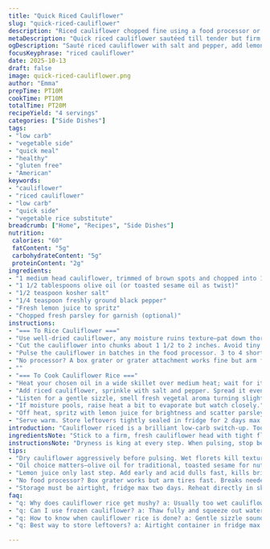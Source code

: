 ```yaml
---
title: "Quick Riced Cauliflower"
slug: "quick-riced-cauliflower"
description: "Riced cauliflower chopped fine using a food processor or manually grated. Sautéed briefly in oil with salt and pepper till just tender, not mushy. Finished with fresh lemon juice and parsley for brightness. Key is dry cauliflower, don’t skip drying or you get mush. Cut away any brown bits before processing. Use batches when pulsing to keep texture consistent. Cooking short, listen for gentle sizzling and watch translucency, no browning. Optional twist swapping olive oil with toasted sesame oil for nuttiness. Simple, fast low-carb grain substitute, easy to riff on with herbs or spices. Great base for quick meals needing a veggie lift."
metaDescription: "Quick riced cauliflower sautéed till tender but firm, spritzed with lemon and fresh parsley. Low-carb, fast, with options for sesame oil twist."
ogDescription: "Sauté riced cauliflower with salt and pepper, add lemon brightness, optional parsley. Low-carb, ready in 20 minutes, with flexible oil choices."
focusKeyphrase: "riced cauliflower"
date: 2025-10-13
draft: false
image: quick-riced-cauliflower.png
author: "Emma"
prepTime: PT10M
cookTime: PT10M
totalTime: PT20M
recipeYield: "4 servings"
categories: ["Side Dishes"]
tags:
- "low carb"
- "vegetable side"
- "quick meal"
- "healthy"
- "gluten free"
- "American"
keywords:
- "cauliflower"
- "riced cauliflower"
- "low carb"
- "quick side"
- "vegetable rice substitute"
breadcrumb: ["Home", "Recipes", "Side Dishes"]
nutrition: 
 calories: "60"
 fatContent: "5g"
 carbohydrateContent: "5g"
 proteinContent: "2g"
ingredients:
- "1 medium head cauliflower, trimmed of brown spots and chopped into 1.5-2 inch pieces"
- "1 1/2 tablespoons olive oil (or toasted sesame oil as twist)"
- "1/2 teaspoon kosher salt"
- "1/4 teaspoon freshly ground black pepper"
- "Fresh lemon juice to spritz"
- "Chopped fresh parsley for garnish (optional)"
instructions:
- "=== To Rice Cauliflower ==="
- "Use well-dried cauliflower, any moisture ruins texture—pat down thoroughly or spin dry after washing; a wet processor means mush."
- "Cut the cauliflower into chunks about 1 1/2 to 2 inches. Avoid tiny pieces upfront; evenly sized chunks pulse better and prevent slushiness."
- "Pulse the cauliflower in batches in the food processor. 3 to 4 short bursts, check after each to avoid over-processing. Should look like coarse grains or rice, not puree."
- "No processor? A box grater or grater attachment works fine but arm fatigue is real; take breaks."
- ""
- "=== To Cook Cauliflower Rice ==="
- "Heat your chosen oil in a wide skillet over medium heat; wait for it to shimmer but not smoke."
- "Add riced cauliflower, sprinkle with salt and pepper. Spread it evenly so it sautés, not steams — do not overcrowd or steam will dominate."
- "Listen for a gentle sizzle, smell fresh vegetal aroma turning slightly nutty. Stir or toss occasionally, about 4-5 minutes depending on heat; florets should soften but retain slight bite and separate grains clearly."
- "If moisture pools, raise heat a bit to evaporate but watch closely."
- "Off heat, spritz with lemon juice for brightness and scatter parsley if you have it."
- "Serve warm. Store leftovers tightly sealed in fridge for 2 days max; reheat dry to avoid sogginess."
introduction: "Cauliflower riced is a brilliant low-carb switch-up. Took me a while to nail texture—wet cauliflower makes a watery mess. Learned to dry it like crazy. Pulse in batches too, and no blitzing nonstop. Otherwise mush city. Cooking short keeps bite, overcooking leaks liquid and turns weird. I once tried steaming it, but sautéing gives nicer toasted hints. A squeeze of lemon brings out some liveliness. Parsley? Optional but nice for a fresh pop. Swapping olive oil with toasted sesame oil? Game changer, adds a toasty nuttiness I didn’t expect but love now. Easy side, quick base for bigger dishes, and don’t skimp on drying or you’ll regret it."
ingredientsNote: "Stick to a firm, fresh cauliflower head with tight florets. Brown spots mean it’s past prime—trim them off or pick another. If you only have frozen cauliflower, thaw fully and squeeze out moisture aggressively; it’s just not the same texture but can suffice. Alternatives to olive oil include avocado oil (neutral but buttery) or toasted sesame oil for a flavor twist. Salt and pepper are basics here, but this is your canvas—try adding smoked paprika or garlic powder before cooking for extra punch. Keep lemon juice fresh and add it last, or it’ll cook off and dull quickly. Parsley is nice, but cilantro or basil could work if you’re feeling adventurous."
instructionsNote: "Dryness is king at every step. When pulsing, stop before cauliflower turns into paste—coarse grains are the goal. Stirring during cooking avoids burnt bits but let it sit enough to get those faint toasted smells and slight color changes. If cauliflower steams too much, raise heat and spread it thinner. Avoid overcrowding; cooking in smaller batches if needed. Finish with acid—a bright hit of lemon juice balances the soft veggies. Parsley scattered at the end adds color and herbal note, but add after heat to keep it fresh. Store leftovers airtight, reheat in skillet over medium heat to dry out any condensation, never microwave covered or it will be soggy."
tips:
- "Dry cauliflower aggressively before pulsing. Wet florets kill texture. Spin dry or pat down hard; no excuses here. Batches in processor avoid mush—pulse short, check often. Aim for coarse grains; never puree or slush forms. Cauliflower too small means uneven cooking; chunk sizes must be consistent, about 1 1/2 to 2 inches. Skimp on time pulsing, get grains not paste."
- "Oil choice matters—olive oil for traditional, toasted sesame for nuttiness twist. Heat oil in wide pan medium, wait for shimmer, no smoke. Sauté quick, spread cauliflower thin so no steam traps moisture. Overcrowding ruins texture; cook in smaller batches if needed. Listen for gentle sizzle, smell fresh turning slightly toasted. Stop when florets soften but retain bite; avoid mush and browning. Moisture pooling means turn heat up and stir more."
- "Lemon juice only last step. Add early and acid dulls fast, kills brightness. Parsley scattered on end keeps fresh green pop; add before heat and it wilts or turns dark. If parsley missing, cilantro or basil fit well but swap carefully; flavor profiles shift drastically. Salt and pepper basics but personal spice options can change experience entirely. Smoked paprika or garlic powder before cooking adds depth; experiment but keep dryness priority."
- "No food processor? Box grater works but arm tires fast. Breaks needed and patience. Manual grated risk uneven grain size; careful pulse timing replaces. Brown spots get cut before chopping; tough or off flavor but won’t cook out. For frozen cauliflower, thaw fully and squeeze hard or get mushy mess. Texture and dryness beat speed when cooking cauliflower rice. Don’t rush; sensory cues guide best outcome."
- "Storage must be airtight, fridge max two days. Reheat directly in skillet medium heat to dry out condensation. Microwave covered traps moisture, makes soggy texture instantly. Leftovers lose bite fast if stored wet. Freshly cooked is crisp-tender with grainy structure preserved. Watch reheating time, overdo it and texture collapses. Plan portion size ahead or freeze in single servings after drying thoroughly."
faq:
- "q: Why does cauliflower rice get mushy? a: Usually too wet cauliflower or over-blending. Pulse quick, stop before paste. Dry completely. Cooking with crowded pan traps steam. Spread thin, raise heat if needed. Moisture kills texture fast."
- "q: Can I use frozen cauliflower? a: Thaw fully and squeeze out water harshly. Frozen holds more moisture. Not same dry texture fresh provides. Better than nothing but expect softer bite. If mush forms, dry more before cooking."
- "q: How to know when cauliflower rice is done? a: Gentle sizzle sound, no steam bursts. Florets soften but hold shape. Slightly translucent, no brown spots from sauté. Smell fresh with subtle nuttiness. Taste for slight crunch still present."
- "q: Best way to store leftovers? a: Airtight container in fridge max 2 days. Reheat in skillet medium heat, spread thin to dry out. Avoid microwave on lid; traps moisture and sogs rice. Can freeze if fully cooled and dried but texture less firm after thaw."

---
```

